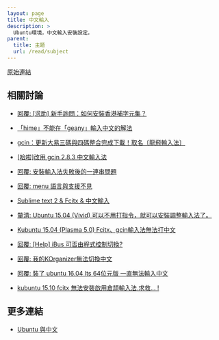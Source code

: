 ```yaml
---
layout: page
title: 中文輸入
description: >
  Ubuntu環境，中文輸入安裝設定。
parent:
  title: 主題
  url: /read/subject
---
```


[原始連結](http://www.ubuntu-tw.org/modules/newbb/viewtopic.php?post_id=333556#forumpost333556)


## 相關討論


* [回覆: [求助] 新手詢問：如何安裝香港補字元集？](http://www.ubuntu-tw.org/modules/newbb/viewtopic.php?post_id=347902#forumpost347902)
* [「hime」不能在「geany」輸入中文的解法](http://www.ubuntu-tw.org/modules/newbb/viewtopic.php?post_id=331494#forumpost331494)
* [gcin：更新大易三碼與四碼整合完成下載！取名〔龍飛輸入法〕](http://www.ubuntu-tw.org/modules/newbb/viewtopic.php?topic_id=94930)
* [[哈啦]改用 gcin 2.8.3 中文輸入法](http://www.ubuntu-tw.org/modules/newbb/viewtopic.php?topic_id=95166)
* [回覆: 安裝輸入法失敗後的一連串問題](http://www.ubuntu-tw.org/modules/newbb/viewtopic.php?post_id=326542#forumpost326542)
* [回覆: menu 語言與支援不見](http://www.ubuntu-tw.org/modules/newbb/viewtopic.php?post_id=318548#forumpost318548)
* [Sublime text 2 & Fcitx & 中文輸入](http://www.ubuntu-tw.org/modules/newbb/viewtopic.php?post_id=326804#forumpost326804)
* [釐清: Ubuntu 15.04 (Vivid) 可以不用打指令，就可以安裝調整輸入法了。](http://www.ubuntu-tw.org/modules/newbb/viewtopic.php?post_id=339280#forumpost339280)
* [Kubuntu 15.04 (Plasma 5.0) Fcitx、gcin輸入法無法打中文](http://www.ubuntu-tw.org/modules/newbb/viewtopic.php?post_id=342130#forumpost342130)
* [回覆: [Help] iBus 可否由程式控制切換?](http://www.ubuntu-tw.org/modules/newbb/viewtopic.php?post_id=351838#forumpost351838)
* [回覆: 我的KOrganizer無法切換中文](http://www.ubuntu-tw.org/modules/newbb/viewtopic.php?post_id=351812#forumpost351812)
* [回覆: 裝了 ubuntu 16.04 lts 64位元版 一直無法輸入中文](http://www.ubuntu-tw.org/modules/newbb/viewtopic.php?post_id=352222#forumpost352222)


* [kubuntu 15.10 fcitx 無法安裝啟用倉頡輸入法,求救... !](http://www.ubuntu-tw.org/modules/newbb/viewtopic.php?post_id=350466#forumpost350466)


## 更多連結

* [Ubuntu 與中文](http://www.ubuntu-tw.org/modules/newbb/viewforum.php?forum=8)
